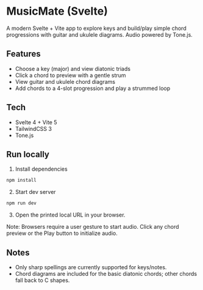 # MusicMate (Svelte)

A modern Svelte + Vite app to explore keys and build/play simple chord progressions with guitar and ukulele diagrams. Audio powered by Tone.js.

## Features
- Choose a key (major) and view diatonic triads
- Click a chord to preview with a gentle strum
- View guitar and ukulele chord diagrams
- Add chords to a 4-slot progression and play a strummed loop

## Tech
- Svelte 4 + Vite 5
- TailwindCSS 3
- Tone.js

## Run locally
1. Install dependencies
```bash
npm install
```
2. Start dev server
```bash
npm run dev
```
3. Open the printed local URL in your browser.

Note: Browsers require a user gesture to start audio. Click any chord preview or the Play button to initialize audio.

## Notes
- Only sharp spellings are currently supported for keys/notes.
- Chord diagrams are included for the basic diatonic chords; other chords fall back to C shapes.
